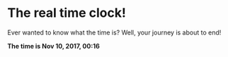 # The real time clock!

Ever wanted to know what the time is? Well, your journey is about to end!

**The time is Nov 10, 2017, 00:16**